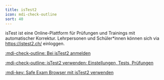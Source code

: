 ```yaml
---
title: isTest2
icon: mdi-check-outline
sort: 40
---
```




isTest ist eine Online-Plattform für Prüfungen und Trainings mit automatischer Korrektur. Lehrpersonen und Schüler*innen können sich via https://istest2.ch/ einloggen.

[:mdi-check-outline: Bei isTest2 anmelden](/anderesoftware/istest2/anmelden)

[:mdi-check-outline: isTest2 verwenden: Einstellungen, Tests, Prüfungen](/anderesoftware/istest2/verwenden)

[:mdi-key: Safe Exam Browser mit isTest2 verwenden](/anderesoftware/istest2/seb)